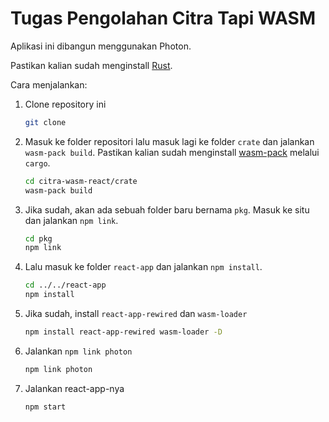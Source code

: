# Tugas Pengolahan Citra Tapi WASM

Aplikasi ini dibangun menggunakan Photon.

Pastikan kalian sudah menginstall [Rust](https://www.rust-lang.org/tools/install).

Cara menjalankan:

1. Clone repository ini

    ```bash
    git clone
    ```

2. Masuk ke folder repositori lalu masuk lagi ke folder `crate` dan jalankan `wasm-pack build`. Pastikan kalian sudah menginstall [wasm-pack](https://rustwasm.github.io/wasm-pack/installer/) melalui `cargo`.

    ```bash
    cd citra-wasm-react/crate
    wasm-pack build
    ```

3. Jika sudah, akan ada sebuah folder baru bernama `pkg`. Masuk ke situ dan jalankan `npm link`.

    ```bash
    cd pkg
    npm link
    ```

4. Lalu masuk ke folder `react-app` dan jalankan `npm install`.

    ```bash
    cd ../../react-app
    npm install
    ```

5. Jika sudah, install `react-app-rewired` dan `wasm-loader`

    ```bash
    npm install react-app-rewired wasm-loader -D
    ```

6. Jalankan `npm link photon`

    ```bash
    npm link photon
    ```

7. Jalankan react-app-nya

    ```bash
    npm start
    ```